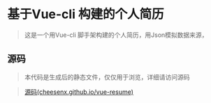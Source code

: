 # 基于Vue-cli 构建的个人简历

> 这是一个用Vue-cli 脚手架构建的个人简历，用Json模拟数据来源，

## 源码

>本代码是生成后的静态文件，仅仅用于浏览，详细请访问源码

>[源码(cheesenx.github.io/vue-resume)](https://github.com/Cheesenx/vue-resume) 
